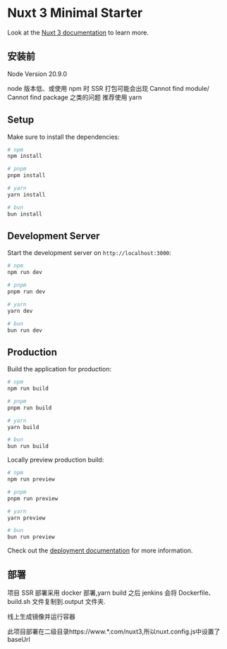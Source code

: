 # Nuxt 3 Minimal Starter

Look at the [Nuxt 3 documentation](https://nuxt.com/docs/getting-started/introduction) to learn more.

## 安装前

Node Version 20.9.0

node 版本低、或使用 npm 时 SSR 打包可能会出现 Cannot find module/ Cannot find package 之类的问题
推荐使用 yarn

## Setup

Make sure to install the dependencies:

```bash
# npm
npm install

# pnpm
pnpm install

# yarn
yarn install

# bun
bun install
```

## Development Server

Start the development server on `http://localhost:3000`:

```bash
# npm
npm run dev

# pnpm
pnpm run dev

# yarn
yarn dev

# bun
bun run dev
```

## Production

Build the application for production:

```bash
# npm
npm run build

# pnpm
pnpm run build

# yarn
yarn build

# bun
bun run build
```

Locally preview production build:

```bash
# npm
npm run preview

# pnpm
pnpm run preview

# yarn
yarn preview

# bun
bun run preview
```

Check out the [deployment documentation](https://nuxt.com/docs/getting-started/deployment) for more information.

## 部署

项目 SSR 部署采用 docker 部署,yarn build 之后 jenkins 会将 Dockerfile、build.sh 文件复制到.output 文件夹.

线上生成镜像并运行容器

此项目部署在二级目录https://www.*.com/nuxt3,所以nuxt.config.js中设置了baseUrl
